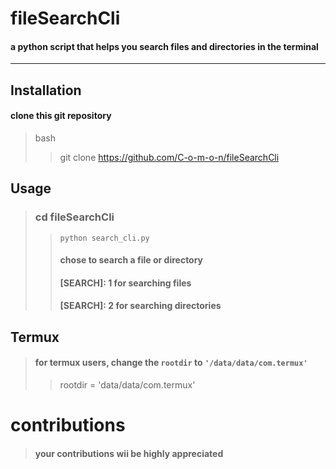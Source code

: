 # fileSearchCli
#### a python script that helps you search files and directories in the terminal

---
## Installation

#### clone this git repository

> bash
>> git clone https://github.com/C-o-m-o-n/fileSearchCli


## Usage

> ### cd fileSearchCli
>> `python search_cli.py`
>> #### chose to search a file or directory
>> #### [SEARCH]: 1 for searching files
>>  #### [SEARCH]: 2 for searching directories


## Termux
> #### for termux users, change the `rootdir` to `'/data/data/com.termux'`
>>  rootdir = 'data/data/com.termux'  

# contributions
> #### your contributions wii be highly appreciated
